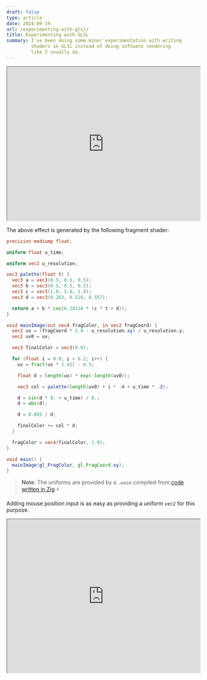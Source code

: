 ```yaml
---
draft: false
type: article
date: 2024-09-19
url: /experimenting-with-glsl/
title: Experimenting with GLSL
summary: I've been doing some minor experimentation with writing
         shaders in GLSL instead of doing software rendering
         like I usually do.
---
```


<iframe src="https://art.c7.se/shaders/res/" width="100%" height="400" name="res"></iframe>

The above effect is generated by the following fragment shader:

```glsl
precision mediump float;

uniform float u_time;

uniform vec2 u_resolution;

vec3 palette(float t) {
  vec3 a = vec3(0.5, 0.5, 0.5);
  vec3 b = vec3(0.5, 0.5, 0.5);
  vec3 c = vec3(1.0, 1.0, 1.0);
  vec3 d = vec3(0.263, 0.516, 0.557);

  return a + b * cos(6.28318 * (c * t + d));
}

void mainImage(out vec4 fragColor, in vec2 fragCoord) {
  vec2 uv = (fragCoord * 2.0 - u_resolution.xy) / u_resolution.y;
  vec2 uv0 = uv;

  vec3 finalColor = vec3(0.0);

  for (float i = 0.0; i < 6.2; i++) {
    uv = fract(uv * 1.42) - 0.5;

    float d = length(uv) * exp(-length(uv0));

    vec3 col = palette(length(uv0) + i * .4 + u_time * .2);

    d = sin(d * 8. + u_time) / 8.;
    d = abs(d);

    d = 0.005 / d;

    finalColor += col * d;
  }

  fragColor = vec4(finalColor, 1.0);
}

void main() {
  mainImage(gl_FragColor, gl_FragCoord.xy);
}
```

> **Note**: The uniforms are provided by a `.wasm` compiled from [code written in Zig](https://art.c7.se/shaders/res/src/webgl.zig) ⚡

Adding mouse position input is as easy as providing a uniform `vec2` for this purpose.

<iframe src="https://art.c7.se/shaders/cubes/" width="100%" height="400" name="res"></iframe>
